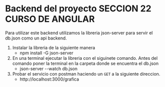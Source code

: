 # Backend del proyecto SECCION 22 CURSO DE ANGULAR

Para utilizar este backend utilizamos la libreria json-server para servir el db.json como un api backend.

1. Instalar la libreria de la siguiente manera
    + npm install -G json-server
2. En una terminal ejecutar la libreria con el siguinete comando. Antes del comando poner la terminal en la carpeta donde se encuentra el db.json
    + json-server --watch db.json
3. Probar el servicio con postman haciendo un `GET` a la siguiente direccion.
    + http://localhost:3000/grafica